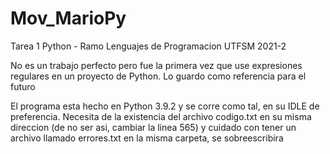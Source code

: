 # Mov_MarioPy
Tarea 1 Python - Ramo Lenguajes de Programacion
UTFSM 2021-2

No es un trabajo perfecto pero fue la primera vez que use expresiones regulares en un proyecto de Python. Lo guardo como referencia para el futuro

El programa esta hecho en Python 3.9.2 y se corre como tal, en su IDLE de preferencia. Necesita de
la existencia del archivo codigo.txt en su misma direccion (de no ser asi, cambiar la linea 565) y
cuidado con tener un archivo llamado errores.txt en la misma carpeta, se sobreescribira 
